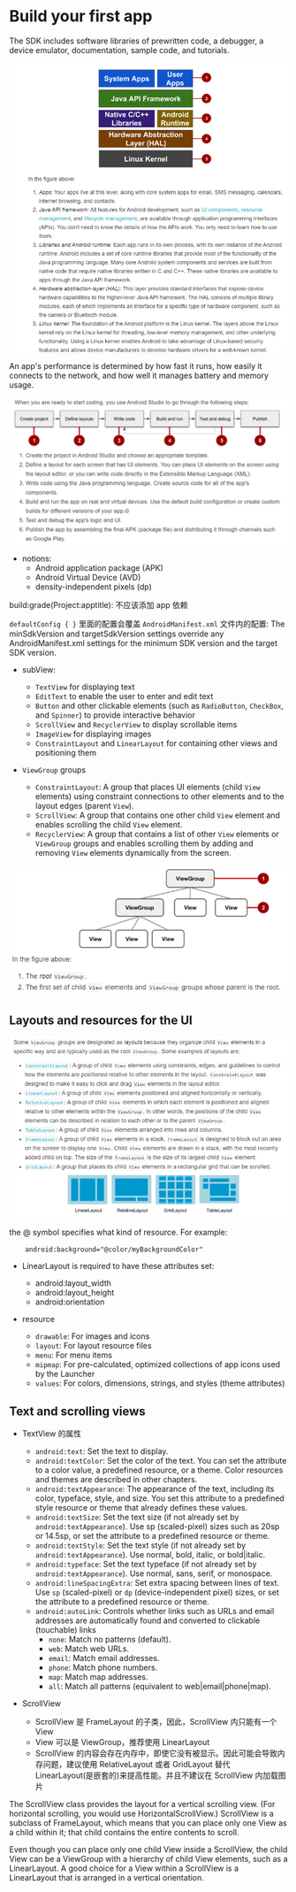 # Build your first app

The SDK includes software libraries of prewritten code, a debugger, a device emulator, documentation, sample code, and tutorials. 

![architecture](../../../resources/architecture.png)

An app's performance is determined by how fast it runs, how easily it connects to the network, and how well it manages battery and memory usage. 

![steps](../../../resources/steps.png)

- notions:
	- Android application package (APK)
	- Android Virtual Device (AVD) 
	- density-independent pixels (dp)


build:grade(Project:apptitle): 不应该添加 app 依赖

`defaultConfig { }` 里面的配置会覆盖 `AndroidManifest.xml` 文件内的配置: The minSdkVersion and targetSdkVersion settings override any AndroidManifest.xml settings for the minimum SDK version and the target SDK version. 

- subView:
	- `TextView` for displaying text
	- `EditText` to enable the user to enter and edit text
	- `Button` and other clickable elements (such as `RadioButton`, `CheckBox`, and `Spinner`) to provide interactive behavior
	- `ScrollView` and `RecyclerView` to display scrollable items
	- `ImageView` for displaying images
	- `ConstraintLayout` and `LinearLayout` for containing other views and positioning them
	

- `ViewGroup` groups
	+ `ConstraintLayout`: A group that places UI elements (child `View` elements) using constraint connections to other elements and to the layout edges (parent `View`).
	+ `ScrollView`: A group that contains one other child `View` element and enables scrolling the child `View` element.
	+ `RecyclerView`: A group that contains a list of other `View` elements or `ViewGroup` groups and enables scrolling them by adding and removing `View` elements dynamically from the screen.
	
![hierarchy](../../../resources/hierarchy.png)

## Layouts and resources for the UI

![layouts](../../../resources/layouts.png)

the @ symbol specifies what kind of resource. For example:
```
	android:background="@color/myBackgroundColor"
```

- LinearLayout is required to have these attributes set:
	- android:layout_width
	- android:layout_height
	- android:orientation

- resource
	+ `drawable`: For images and icons
	+ `layout`: For layout resource files
	+ `menu`: For menu items
	+ `mipmap`: For pre-calculated, optimized collections of app icons used by the Launcher
	+ `values`: For colors, dimensions, strings, and styles (theme attributes)
	
## Text and scrolling views
- TextView 的属性
	- `android:text`: Set the text to display.
	- `android:textColor`: Set the color of the text. You can set the attribute to a color value, a predefined resource, or a theme. Color resources and themes are described in other chapters.
	- `android:textAppearance`: The appearance of the text, including its color, typeface, style, and size. You set this attribute to a predefined style resource or theme that already defines these values.
	- `android:textSize`: Set the text size (if not already set by `android:textAppearance`). Use sp (scaled-pixel) sizes such as 20sp or 14.5sp, or set the attribute to a predefined resource or theme.
	- `android:textStyle`: Set the text style (if not already set by `android:textAppearance`). Use normal, bold, italic, or bold|italic.
	- `android:typeface`: Set the text typeface (if not already set by `android:textAppearance`). Use normal, sans, serif, or monospace.
	- `android:lineSpacingExtra`: Set extra spacing between lines of text. Use `sp` (scaled-pixel) or `dp` (device-independent pixel) sizes, or set the attribute to a predefined resource or theme.
	- `android:autoLink`: Controls whether links such as URLs and email addresses are automatically found and converted to clickable (touchable) links
		+ `none`: Match no patterns (default).
		+ `web`: Match web URLs.
		+ `email`: Match email addresses.
		+ `phone`: Match phone numbers.
		+ `map`: Match map addresses.
		+ `all`: Match all patterns (equivalent to web|email|phone|map).
		

- ScrollView
	- ScrollView 是 FrameLayout 的子类，因此，ScrollView 内只能有一个 View
	- View 可以是 ViewGroup，推荐使用 LinearLayout
	- ScrollView 的内容会存在内存中，即使它没有被显示。因此可能会导致内存问题，建议使用 RelativeLayout 或者 GridLayout 替代 LinearLayout(是嵌套的)来提高性能。并且不建议在 ScrollView 内加载图片

The ScrollView class provides the layout for a vertical scrolling view. (For horizontal scrolling, you would use HorizontalScrollView.) ScrollView is a subclass of FrameLayout, which means that you can place only one View as a child within it; that child contains the entire contents to scroll.

Even though you can place only one child View inside a ScrollView, the child View can be a ViewGroup with a hierarchy of child View elements, such as a LinearLayout. A good choice for a View within a ScrollView is a LinearLayout that is arranged in a vertical orientation.